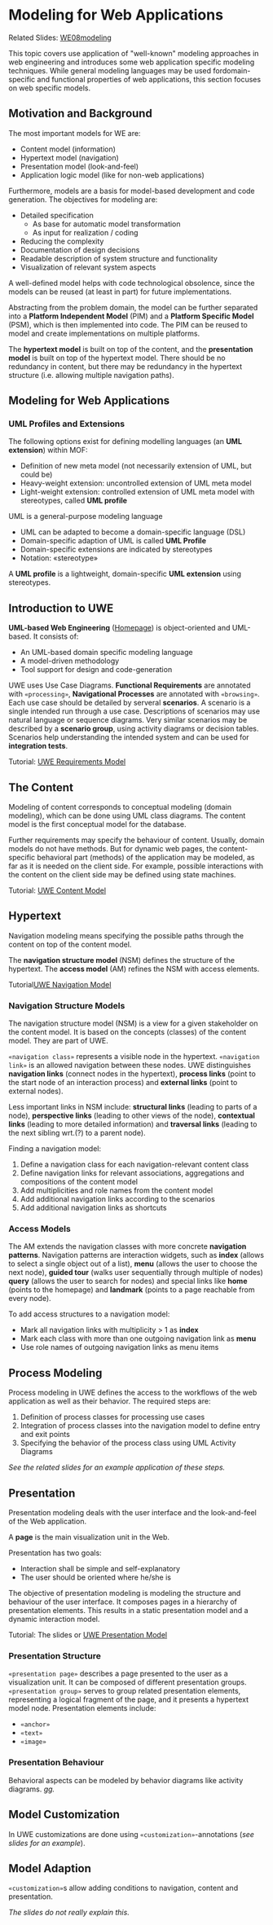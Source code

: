 # Modeling for Web Applications
Related Slides: [WE08modeling](https://svn.uni-koblenz.de/ist/webeng-wise1516/trunk/Slides/WE08modeling.pdf)

This topic covers use application of "well-known" modeling approaches in web engineering and introduces some web application specific modeling techniques. While general modeling languages may be used fordomain-specific and functional properties of web applications, this section focuses on web specific models.


## Motivation and Background
The most important models for WE are:

* Content model (information)
* Hypertext model (navigation)
* Presentation model (look-and-feel)
* Application logic model (like for non-web applications)

Furthermore, models are a basis for model-based development and code generation. The objectives for modeling are:

* Detailed specification
  * As base for automatic model transformation
  * As input for realization / coding
* Reducing the complexity
* Documentation of design decisions
* Readable description of system structure and functionality
* Visualization of relevant system aspects

A well-defined model helps with code technological obsolence, since the models can be reused (at least in part) for future implementations.

Abstracting from the problem domain, the model can be further separated into a **Platform Independent Model** (PIM) and a **Platform Specific Model** (PSM), which is then implemented into code. The PIM can be reused to model and create implementations on multiple platforms.

The **hypertext model** is built on top of the content, and the **presentation model** is built on top of the hypertext model. There should be no redundancy in content, but there may be redundancy in the hypertext structure (i.e. allowing multiple navigation paths).


## Modeling for Web Applications

### UML Profiles and Extensions
The following options exist for defining modelling languages (an **UML extension**) within MOF:

* Definition of new meta model (not necessarily extension of UML, but could be)
* Heavy-weight extension: uncontrolled extension of UML meta model
* Light-weight extension: controlled extension of UML meta model with stereotypes, called **UML profile**

UML is a general-purpose modeling language

* UML can be adapted to become a domain-specific language (DSL)
* Domain-specific adaption of UML is called **UML Profile**
* Domain-specific extensions are indicated by stereotypes
* Notation: «stereotype»

A **UML profile** is a lightweight, domain-specific **UML extension** using stereotypes.


## Introduction to UWE

**UML-based Web Engineering** ([Homepage](http://uwe.pst.ifi.lmu.de/)) is object-oriented and UML-based. It consists of:

* An UML-based domain specific modeling language
* A model-driven methodology
* Tool support for design and code-generation

UWE uses Use Case Diagrams. **Functional Requirements** are annotated with `«processing»`, **Navigational Processes** are annotated with `«browsing»`. Each use case should be detailed by serveral **scenarios**. A scenario is a single intended run through a use case. Descriptions of scenarios may use natural language or sequence diagrams. Very similar scenarios may be described by a **scenario group**, using activity diagrams or decision tables. Scenarios help understanding the intended system and can be used for **integration tests**.

Tutorial: [UWE Requirements Model](http://uwe.pst.ifi.lmu.de/teachingTutorialRequirements.html)


## The Content
Modeling of content corresponds to conceptual modeling (domain modeling), which can be done using UML class diagrams. The content model is the first conceptual model for the database.

Further requirements may specify the behaviour of content. Usually, domain models do not have methods. But for dynamic web pages, the content-specific behavioral part (methods) of the application may be modeled, as far as it is needed on the client side. For example, possible interactions with the content on the client side may be defined using state machines.

Tutorial: [UWE Content Model](http://uwe.pst.ifi.lmu.de/teachingTutorialContent.html)


## Hypertext
Navigation modeling means specifying the possible paths through the content on top of the content model.

The **navigation structure model** (NSM) defines the structure of the hypertext. The **access model** (AM) refines the NSM with access elements.

Tutorial[UWE Navigation Model](http://uwe.pst.ifi.lmu.de/teachingTutorialNavigation.html)

### Navigation Structure Models
The navigation structure model (NSM) is a view for a given stakeholder on the content model. It is based on the concepts (classes) of the content model. They are part of UWE.

`«navigation class»` represents a visible node in the hypertext. `«navigation link»` is an allowed navigation between these nodes. UWE distinguishes **navigation links** (connect nodes in the hypertext), **process links** (point to the start node of an interaction process) and **external links** (point to external nodes).

Less important links in NSM include: **structural links** (leading to parts of a node), **perspective links** (leading to other views of the node), **contextual links** (leading to more detailed information) and **traversal links** (leading to the next sibling wrt.(?) to a parent node).

Finding a navigation model:
1. Define a navigation class for each navigation-relevant content class
2. Define navigation links for relevant associations, aggregations and compositions of the content model
3. Add multiplicities and role names from the content model
4. Add additional navigation links according to the scenarios
5. Add additional navigation links as shortcuts

### Access Models
The AM extends the navigation classes with more concrete **navigation patterns**. Navigation patterns are interaction widgets, such as  **index** (allows to select a single object out of a list), **menu** (allows the user to choose the next node), **guided tour** (walks user sequentially through multiple of nodes) **query** (allows the user to search for nodes) and special links like **home** (points to the homepage) and **landmark** (points to a page reachable from every node).

To add access structures to a navigation model:

* Mark all navigation links with multiplicity > 1 as **index**
* Mark each class with more than one outgoing navigation link as **menu**
* Use role names of outgoing navigation links as menu items


## Process Modeling
Process modeling in UWE defines the access to the workflows of the web application as well as their behavior. The required steps are:
1. Definition of process classes for processing use cases
2. Integration of process classes into the navigation model to define entry and exit points
3. Specifying the behavior of the process class using UML Activity Diagrams

*See the related slides for an example application of these steps.*


## Presentation
Presentation modeling deals with the user interface and the look-and-feel of the Web application.

A **page** is the main visualization unit in the Web.

Presentation has two goals:

* Interaction shall be simple and self-explanatory
* The user should be oriented where he/she is

The objective of presentation modeling is modeling the structure and behaviour of the user interface. It composes pages in a hierarchy of presentation elements. This results in a static presentation model and a dynamic interaction model.

Tutorial: The slides or [UWE Presentation Model](http://uwe.pst.ifi.lmu.de/teachingTutorialPresentation.html)

### Presentation Structure
`«presentation page»` describes a page presented to the user as a visualization unit. It can be composed of different presentation groups. `«presentation group»` serves to group related presentation elements, representing a logical fragment of the page, and it presents a hypertext model node. Presentation elements include:

* `«anchor»`
* `«text»`
* `«image»`

### Presentation Behaviour
Behavioral aspects can be modeled by behavior diagrams like activity diagrams. *gg.*


## Model Customization
In UWE customizations are done using `«customization»`-annotations (*see slides for an example*).


## Model Adaption
`«customization»`s allow adding conditions to navigation, content and presentation.

*The slides do not really explain this.*
